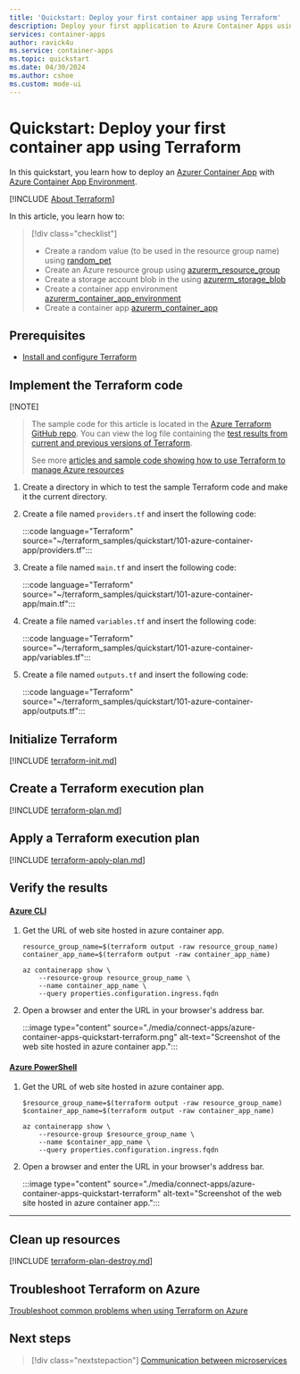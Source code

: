 ```yaml
---
title: 'Quickstart: Deploy your first container app using Terraform'
description: Deploy your first application to Azure Container Apps using Terraform.
services: container-apps
author: ravick4u
ms.service: container-apps
ms.topic: quickstart
ms.date: 04/30/2024
ms.author: cshoe
ms.custom: mode-ui
---
```


# Quickstart: Deploy your first container app using Terraform

In this quickstart, you learn how to deploy an [Azurer Container App](https://registry.terraform.io/providers/hashicorp/azurerm/latest/docs/resources/container_app) with [Azure Container App Environment](https://registry.terraform.io/providers/hashicorp/azurerm/latest/docs/resources/container_app_environment). 

[!INCLUDE [About Terraform](~/azure-dev-docs-pr/articles/terraform/includes/abstract.md)]

In this article, you learn how to:

> [!div class="checklist"]
> * Create a random value (to be used in the resource group name) using [random_pet](https://registry.terraform.io/providers/hashicorp/random/latest/docs/resources/pet)
> * Create an Azure resource group using [azurerm_resource_group](https://registry.terraform.io/providers/hashicorp/azurerm/latest/docs/resources/resource_group)
> * Create a storage account blob in the using [azurerm_storage_blob](https://registry.terraform.io/providers/hashicorp/azurerm/latest/docs/resources/storage_blob)
> * Create a container app environment [azurerm_container_app_environment](https://registry.terraform.io/providers/hashicorp/azurerm/latest/docs/resources/container_app_environment)
> * Create a container app [azurerm_container_app](https://registry.terraform.io/providers/hashicorp/azurerm/latest/docs/resources/container_app)

## Prerequisites

- [Install and configure Terraform](/azure/developer/terraform/quickstart-configure)

## Implement the Terraform code

[!NOTE]
> The sample code for this article is located in the [Azure Terraform GitHub repo](https://github.com/Azure/terraform/tree/master/quickstart/101-azure-container-app). You can view the log file containing the [test results from current and previous versions of Terraform](https://github.com/Azure/terraform/tree/master/quickstart/101-azure-container-app/TestRecord.md).
>
> See more [articles and sample code showing how to use Terraform to manage Azure resources](/azure/terraform)

1. Create a directory in which to test the sample Terraform code and make it the current directory.

1. Create a file named `providers.tf` and insert the following code:

    :::code language="Terraform" source="~/terraform_samples/quickstart/101-azure-container-app/providers.tf":::
    
1. Create a file named `main.tf` and insert the following code:

    :::code language="Terraform" source="~/terraform_samples/quickstart/101-azure-container-app/main.tf":::

1. Create a file named `variables.tf` and insert the following code:

    :::code language="Terraform" source="~/terraform_samples/quickstart/101-azure-container-app/variables.tf":::

1. Create a file named `outputs.tf` and insert the following code:

    :::code language="Terraform" source="~/terraform_samples/quickstart/101-azure-container-app/outputs.tf":::

## Initialize Terraform

[!INCLUDE [terraform-init.md](~/azure-dev-docs-pr/articles/terraform/includes/terraform-init.md)]

## Create a Terraform execution plan

[!INCLUDE [terraform-plan.md](~/azure-dev-docs-pr/articles/terraform/includes/terraform-plan.md)]

## Apply a Terraform execution plan

[!INCLUDE [terraform-apply-plan.md](~/azure-dev-docs-pr/articles/terraform/includes/terraform-apply-plan.md)]

## Verify the results

#### [Azure CLI](#tab/azure-cli)

1. Get the URL of web site hosted in azure container app.

    ```console
    resource_group_name=$(terraform output -raw resource_group_name)
    container_app_name=$(terraform output -raw container_app_name)

    az containerapp show \
        --resource-group resource_group_name \
        --name container_app_name \
        --query properties.configuration.ingress.fqdn
    ```

1. Open a browser and enter the URL in your browser's address bar.

    :::image type="content" source="./media/connect-apps/azure-container-apps-quickstart-terraform.png" alt-text="Screenshot of the web site hosted in azure container app.":::

#### [Azure PowerShell](#tab/azure-powershell)

1. Get the URL of web site hosted in azure container app.

    ```console
    $resource_group_name=$(terraform output -raw resource_group_name)
    $container_app_name=$(terraform output -raw container_app_name)

    az containerapp show \
        --resource-group $resource_group_name \
        --name $container_app_name \
        --query properties.configuration.ingress.fqdn
    ```

1. Open a browser and enter the URL in your browser's address bar.

    :::image type="content" source="./media/connect-apps/azure-container-apps-quickstart-terraform" alt-text="Screenshot of the web site hosted in azure container app.":::

---

## Clean up resources

[!INCLUDE [terraform-plan-destroy.md](~/azure-dev-docs-pr/articles/terraform/includes/terraform-plan-destroy.md)]

## Troubleshoot Terraform on Azure

[Troubleshoot common problems when using Terraform on Azure](/azure/developer/terraform/troubleshoot)

## Next steps

> [!div class="nextstepaction"]
> [Communication between microservices](communicate-between-microservices.md)
